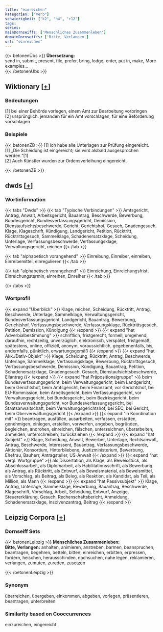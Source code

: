 ```yaml
---
title: "einreichen"
kategorien: ["Verb"]
schwierigkeit: ["k2", "h4", "r12"]
tags:
series:
mainDornseiffs: ['Menschliches Zusammenleben']
domainDornseiffs: ['Bitte, Verlangen']
url: "einreichen"
---
```


{{< betonenÜbs >}}
**Übersetzung:**  
send in, submit, present, file, prefer, bring, lodge, enter, put in, make, More examples...  
{{< /betonenÜbs >}}

## Wiktionary [[+](https://de.wiktionary.org/wiki/einreichen)]

### Bedeutungen
[1] bei einer Behörde vorlegen, einem Amt zur Bearbeitung vorbringen  
[2] ursprünglich: jemanden für ein Amt vorschlagen, für eine Beförderung vorschlagen  

### Beispiele
{{< betonenZB >}}
[1] Ich habe alle Unterlagen zur Prüfung eingereicht.  
[1] „Die Scheidung ist eingereicht; sie wird alsbald ausgesprochen werden.“[1]  
[2] Auch Künstler wurden zur Ordensverleihung eingereicht.  

{{< /betonenZB >}}


## dwds [[+](https://www.dwds.de/wb/einreichen)]

### Wortinformation
{{< tabs "Dwds" >}}
{{< tab "Typische Verbindungen" >}}
Amtsgericht, Antrag, Anwalt, Arbeitsgericht, Bauantrag, Beschwerde, Bewerbung, Bundesgericht, Bundesverfassungsgericht, Demission, Dienstaufsichtsbeschwerde, Gericht, Gerichtshof, Gesuch, Gnadengesuch, Klage, Klageschrift, Kündigung, Landgericht, Petition, Rücktritt, Rücktrittsgesuch, Sammelklage, Schadenersatzklage, Scheidung, Unterlage, Verfassungsbeschwerde, Verfassungsklage, Verwaltungsgericht, reichen
{{< /tab >}}

{{< tab "alphabetisch vorangehend" >}}
Einreibung, Einreiber, einreiben, Einreibemittel, einregulieren
{{< /tab >}}

{{< tab "alphabetisch vorangehend" >}}
Einreichung, Einreichungsfrist, Einreichungstermin, einreihen, Einreiher
{{< /tab >}}

{{< /tabs >}}

### Wortprofil
{{< expand "Überblick" >}} Klage, reichen, Scheidung, Rücktritt, Antrag, Beschwerde, Unterlage, Sammelklage, Verwaltungsgericht, Bundesverfassungsgericht, Landgericht, Bauantrag, Bewerbung, Gerichtshof, Verfassungsbeschwerde, Verfassungsklage, Rücktrittsgesuch, Petition, Demission, Kündigung {{< /expand >}}
{{< expand "hat Adverbialbestimmung" >}} schriftlich, fristgerecht, formell, umgehend, daraufhin, rechtzeitig, unverzüglich, elektronisch, verspätet, fristgemäß, spätestens, online, offiziell, anonym, voraussichtlich, gegebenenfalls, bis, andernfalls, pünktlich, erwartungsgemäß {{< /expand >}}
{{< expand "hat Akk./Dativ-Objekt" >}} Klage, Scheidung, Rücktritt, Antrag, Beschwerde, Unterlage, Sammelklage, Verfassungsklage, Bewerbung, Rücktrittsgesuch, Verfassungsbeschwerde, Demission, Kündigung, Bauantrag, Petition, Schadenersatzklage, Gnadengesuch, Gesuch, Dienstaufsichtsbeschwerde, Eilantrag {{< /expand >}}
{{< expand "hat Präpositionalgruppe" >}} beim Bundesverfassungsgericht, beim Verwaltungsgericht, beim Landgericht, beim Gerichtshof, beim Amtsgericht, beim Finanzamt, vor Gerichtshof, bei EU-Kommission, beim Arbeitsgericht, beim Verfassungsgericht, vor Verwaltungsgericht, bei Bundesgericht, beim Bezirksgericht, beim Bundesverwaltungsgericht, vor Bundesverfassungsgericht, bei Staatsanwaltschaft, beim Verwaltungsgerichtshof, bei SEC, bei Gericht, beim Oberverwaltungsgericht {{< /expand >}}
{{< expand "in Koordination mit" >}} beantragen, ausfüllen, ausarbeiten, verfassen, erstatten, genehmigen, einlegen, erstellen, vorwerfen, angeben, begründen, begleichen, androhen, einreichen, fälschen, unterzeichnen, überarbeiten, anmelden, unterschreiben, zurückziehen {{< /expand >}}
{{< expand "hat Subjekt" >}} Klage, Scheidung, Anwalt, Bewerber, Unterlage, Rechtsanwalt, Antrag, Beschwerde, Interessent, Bauantrag, Verfassungsbeschwerde, Aktionär, Konsortium, Hinterbliebene, Justizministerium, Bewerbung, Ehefrau, Bauherr, Antragsteller, US-Anwalt {{< /expand >}}
{{< expand "hat vergl. Wortgruppe" >}} als Dissertation, als Klage, als Beweisstück, als Abschlussarbeit, als Diplomarbeit, als Habilitationsschrift, als Bewerbung, als Antrag, als Rücktritt, als Entwurf, als Beweismaterial, als Beweismittel, als Vorschlag, als Beitrag, als Beleg, als Reaktion, als Kandidat, als Teil, als Million, als Mann {{< /expand >}}
{{< expand "hat Passivsubjekt" >}} Klage, Antrag, Unterlage, Sammelklage, Bewerbung, Bauantrag, Beschwerde, Klageschrift, Vorschlag, Arbeit, Scheidung, Entwurf, Anzeige, Steuererklärung, Gesuch, Rechenschaftsbericht, Anmeldung, Schadenersatzklage, Insolvenzantrag, Beitrag {{< /expand >}}

## Leipzig Corpora [[+](https://corpora.uni-leipzig.de/en/res?word=einreichen&corpusId=deu_newscrawl-public_2018)]

### Dornseiff Sets
{{< betonenLeipzig >}}
**Menschliches Zusammenleben:**  
**Bitte, Verlangen:** anhalten, animieren, anstreben, barmen, beanspruchen, beantragen, begehren, betteln, bitten, einreichen, erbitten, erpressen, fordern, heischen, herausschinden, nachsuchen, nahe legen, reklamieren, verlangen, zumuten, zureden, zusetzen  

{{< /betonenLeipzig >}}

### Synonym
überreichen, übergeben, einkommen, abgeben, vorlegen, präsentieren, beantragen, unterbreiten


### Similarity based on Cooccurrences
einzureichen, eingereicht

